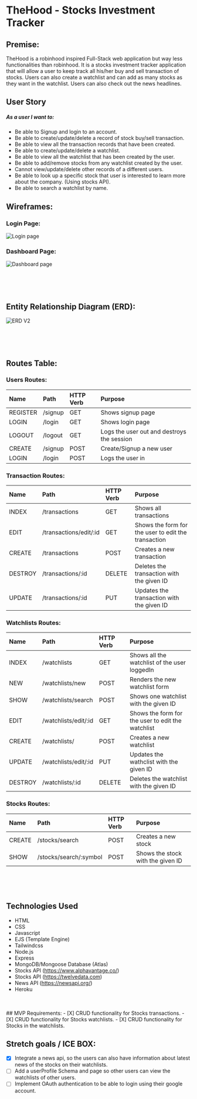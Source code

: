 # TheHood - Stocks Investment Tracker


## Premise:
TheHood is a robinhood inspired Full-Stack web application but way less functionalities than robinhood. It is a stocks investment tracker application that will allow a user to keep track all his/her buy and sell transaction of stocks. Users can also create a watchlist and can add as many stocks as they want in the watchlist. Users can also check out the news headlines.


## User Story

##### As a user I want to:

- Be able to Signup and login to an account.
- Be able to create/update/delete a record of stock buy/sell transaction.
- Be able to view all the transaction records that have been created.
- Be able to create/update/delete a watchlist.
- Be able to view all the watchlist that has been created by the user.
- Be able to add/remove stocks from any watchlist created by the user.
- Cannot view/update/delete other records of a different users.
- Be able to look up a specific stock that user is interested to learn more about the company. (Using stocks API).
- Be able to search a watchlist by name.


## Wireframes:

### Login Page:
![Login page](https://user-images.githubusercontent.com/42398487/173120701-8999b8cd-8b5a-49af-96df-4c3833b6d921.png)



### Dashboard Page:
![Dashboard page](https://user-images.githubusercontent.com/42398487/173123139-6cfa67d1-2b89-4bff-9fc8-0f4a712a6717.png)





<br/>
<br/>
<br/>

## Entity Relationship Diagram (ERD):
![ERD V2](https://user-images.githubusercontent.com/42398487/173920734-e1fd3a97-049e-4465-9ca1-a6c9bd01aea0.png)






<br/>
<br/>
<br/>

## Routes Table:

### Users Routes:
|Name  |Path   |HTTP Verb |Purpose|
|:----|:-----|:--------|:-----|
|REGISTER |/signup|GET       |Shows signup page|
|LOGIN |/login|GET       |Shows login page|
|LOGOUT |/logout|GET       |Logs the user out and destroys the session|
|CREATE |/signup|POST       |Create/Signup a new user|
|LOGIN |/login|POST       |Logs the user in|


### Transaction Routes:
|Name  |Path   |HTTP Verb |Purpose|
|:----|:-----|:--------|:-----|
|INDEX |/transactions|GET       |Shows all transactions|
|EDIT |/transactions/edit/:id|GET    |Shows the form for the user to edit the transaction|
|CREATE |/transactions|POST    |Creates a new transaction|
|DESTROY |/transactions/:id|DELETE    |Deletes the transaction with the given ID|
|UPDATE |/transactions/:id|PUT    |Updates the transaction with the given ID|

### Watchlists Routes:
|Name  |Path   |HTTP Verb |Purpose|
|:----|:-----|:--------|:-----|
|INDEX |/watchlists|GET       |Shows all the watchlist of the user loggedIn|
|NEW |/watchlists/new|POST    |Renders the new watchlist form|
|SHOW |/watchlists/search|POST    |Shows one watchlist with the given ID|
|EDIT |/watchlists/edit/:id|GET    |Shows the form for the user to edit the watchlist|
|CREATE |/watchlists/|POST    |Creates a new watchlist|
|UPDATE |/watchlists/edit/:id|PUT    |Updates the wathclist with the given ID|
|DESTROY |/watchlists/:id|DELETE    |Deletes the watchlist with the given ID|

### Stocks Routes:
|Name  |Path   |HTTP Verb |Purpose|
|:----|:-----|:--------|:-----|
|CREATE |/stocks/search|POST       |Creates a new stock|
|SHOW |/stocks/search/:symbol|POST       |Shows the stock with the given ID|

<br/>
<br/>
<br/>

## Technologies Used

- HTML
- CSS
- Javascript
- EJS (Template Engine)
- Tailwindcss
- Node.js
- Express
- MongoDB/Mongoose Database (Atlas)
- Stocks API (https://www.alphavantage.co/)
- Stocks API (https://twelvedata.com)
- News API (https://newsapi.org/)
- Heroku

<br/>
<br/>
## MVP Requirements:
- [X] CRUD functionality for Stocks transactions.
- [X] CRUD functionality for Stocks watchlists.
- [X] CRUD functionality for Stocks in the watchlists.


## Stretch goals / ICE BOX:
- [x] Integrate a news api, so the users can also have information about latest news of the stocks on their watchlists.
- [ ] Add a userProfile Schema and page so other users can view the watchlists of other users.
- [ ] Implement OAuth authentication to be able to login using their google account.
